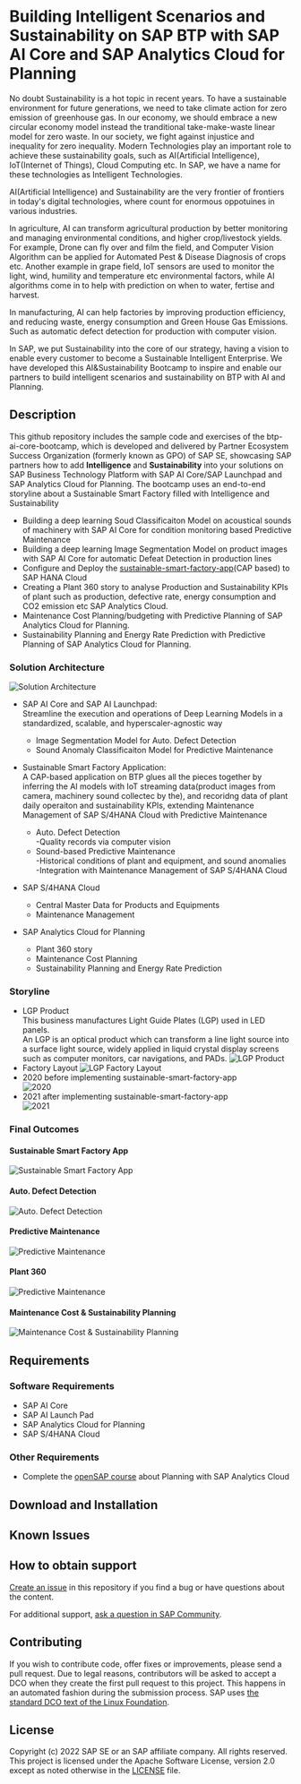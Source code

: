 # Building Intelligent Scenarios and Sustainability on SAP BTP with SAP AI Core and SAP Analytics Cloud for Planning
<!--- Register repository https://api.reuse.software/register, then add REUSE badge:
[![REUSE status](https://api.reuse.software/badge/github.com/SAP-samples/REPO-NAME)](https://api.reuse.software/info/github.com/SAP-samples/REPO-NAME)
-->

No doubt Sustainability is a hot topic in recent years. To have a sustainable environment for future generations, we need to take climate action for zero emission of greenhouse gas. In our economy, we should embrace a new circular economy model instead the tranditional take-make-waste linear model for zero waste. In our society, we fight against injustice and inequality for zero inequality. Modern Technologies play an important role to achieve these sustainability goals, such as AI(Artificial Intelligence), IoT(Internet of Things), Cloud Computing etc. In SAP, we have a name for these technologies as Intelligent Technologies.

AI(Artificial Intelligence) and Sustainability are the very frontier of frontiers in today's digital technologies, where count for enormous oppotuines in various industries. 

In agriculture, AI can transform agricultural production by better monitoring and managing environmental conditions, and higher crop/livestock yields. For example, Drone can fly over and film the field, and Computer Vision Algorithm can be applied for Automated Pest & Disease Diagnosis of crops etc. Another example in grape field, IoT sensors are used to monitor the light, wind, humility and temperature etc environmental factors, while AI algorithms come in to help with prediction on when to water, fertise and harvest. 

In manufacturing, AI can help factories by improving production efficiency, and reducing waste, energy consumption and Green House Gas Emissions. Such as automatic defect detection for production with computer vision.

In SAP, we put Sustainability into the core of our strategy, having a vision to enable every customer to become a Sustainable Intelligent Enterprise. We have developed this AI&Sustainability Bootcamp to inspire and enable our partners to build intelligent scenarios and sustainability on BTP with AI and Planning.

## Description
This github repository includes the sample code and exercises of the btp-ai-core-bootcamp, which is developed and delivered by Partner Ecosystem Success Organization (formerly known as GPO) of SAP SE, showcasing SAP partners how to add <b>Intelligence</b> and <b>Sustainability</b> into your solutions on SAP Business Technology Platform with SAP AI Core/SAP Launchpad and SAP Analytics Cloud for Planning. The bootcamp uses an end-to-end storyline about a Sustainable Smart Factory filled with Intelligence and Sustainability
- Building a deep learning Soud Classificaiton Model on acoustical sounds of machinery with SAP AI Core for condition monitoring based Predictive Maintenance 
- Building a deep learning Image Segmentation Model on product images with SAP AI Core for automatic Defeat Detection in production lines
- Configure and Deploy the [sustainable-smart-factory-app](src/sustainable-smart-factory-app)(CAP based) to SAP HANA Cloud  
- Creating a Plant 360 story to analyse Production and Sustainability KPIs of plant such as production, defective rate, energy consumption and CO2 emission etc SAP Analytics Cloud.
- Maintenance Cost Planning/budgeting with Predictive Planning of SAP Analytics Cloud for Planning. 
- Sustainability Planning and Energy Rate Prediction with Predictive Planning of SAP Analytics Cloud for Planning.

### Solution Architecture
![Solution Architecture](resources/solution-architecture.png)
- SAP AI Core and SAP AI Launchpad: <br>
Streamline the execution and operations of Deep Learning Models in a standardized, scalable, and hyperscaler-agnostic way <br>
    * Image Segmentation Model for Auto. Defect Detection
    * Sound Anomaly Classificaiton Model for Predictive Maintenance

- Sustainable Smart Factory Application: <br>
A CAP-based application on BTP glues all the pieces together by inferring the AI models with IoT streaming data(product images from camera, machinery sound collectec by the), and recoridng data of plant daily operaiton and sustainability KPIs, extending Maintenance Management of SAP S/4HANA Cloud with Predictive Maintenance 
    * Auto. Defect Detection<br>
    -Quality records via computer vision
    * Sound-based Predictive Maintenance<br>
    -Historical conditions of plant and equipment, and sound anomalies <br>
    -Integration with Maintenance Management of SAP S/4HANA Cloud
- SAP S/4HANA Cloud<br>
    * Central Master Data for Products and Equipments
    * Maintenance Management
- SAP Analytics Cloud for Planning
    * Plant 360 story
    * Maintenance Cost Planning
    * Sustainability Planning and Energy Rate Prediction

### Storyline
- LGP Product<br>
This business manufactures Light Guide Plates (LGP) used in LED panels.<br>
An LGP is an optical product which can transform a line light source into a surface light source, widely applied in liquid crystal display screens such as computer monitors, car navigations, and PADs.
![LGP Product](resources/lgp-product.png)
- Factory Layout
![LGP Factory Layout](resources/factory-layout.png)
- 2020 before implementing sustainable-smart-factory-app  
![2020](resources/lgp-factory-2020.png)
- 2021 after implementing sustainable-smart-factory-app  
![2021](resources/lgp-factory-2021.png)
### Final Outcomes
#### Sustainable Smart Factory App
![Sustainable Smart Factory App](resources/sustainable-smart-factory-app.png)
#### Auto. Defect Detection
![Auto. Defect Detection](resources/auto-defect-detection.gif)
#### Predictive Maintenance
![Predictive Maintenance](resources/predictive-maintenance.gif)
#### Plant 360
![Predictive Maintenance](resources/plant-360.gif)
#### Maintenance Cost & Sustainability Planning
![Maintenance Cost & Sustainability Planning](resources/maintenance-cost&sustainability-planning.gif)
## Requirements
### Software Requirements
- SAP AI Core
- SAP AI Launch Pad
- SAP Analytics Cloud for Planning
- SAP S/4HANA Cloud
### Other Requirements
- Complete the [openSAP course](https://open.sap.com/courses/sac3) about Planning with SAP Analytics Cloud

## Download and Installation

## Known Issues

## How to obtain support
[Create an issue](https://github.com/SAP-samples/btp-ai-core-bootcamp/issues) in this repository if you find a bug or have questions about the content.
 
For additional support, [ask a question in SAP Community](https://answers.sap.com/questions/ask.html).

## Contributing
If you wish to contribute code, offer fixes or improvements, please send a pull request. Due to legal reasons, contributors will be asked to accept a DCO when they create the first pull request to this project. This happens in an automated fashion during the submission process. SAP uses [the standard DCO text of the Linux Foundation](https://developercertificate.org/).

## License
Copyright (c) 2022 SAP SE or an SAP affiliate company. All rights reserved. This project is licensed under the Apache Software License, version 2.0 except as noted otherwise in the [LICENSE](LICENSES/Apache-2.0.txt) file.
